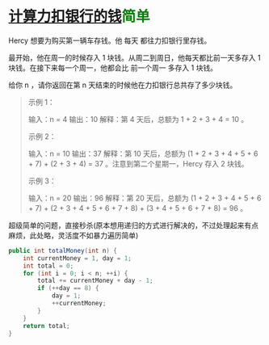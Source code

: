 # [计算力扣银行的钱](https://leetcode-cn.com/problems/calculate-money-in-leetcode-bank/)<font color=green>简单</font>

Hercy 想要为购买第一辆车存钱。他 每天 都往力扣银行里存钱。

最开始，他在周一的时候存入 1 块钱。从周二到周日，他每天都比前一天多存入 1 块钱。在接下来每一个周一，他都会比 前一个周一 多存入 1 块钱。

给你 n ，请你返回在第 n 天结束的时候他在力扣银行总共存了多少块钱。

> 示例 1：
>
> 输入：n = 4
> 输出：10
> 解释：第 4 天后，总额为 1 + 2 + 3 + 4 = 10 。
>
> 示例 2：
>
> 输入：n = 10
> 输出：37
> 解释：第 10 天后，总额为 (1 + 2 + 3 + 4 + 5 + 6 + 7) + (2 + 3 + 4) = 37 。注意到第二个星期一，Hercy 存入 2 块钱。
>
> 示例 3：
>
> 输入：n = 20
> 输出：96
> 解释：第 20 天后，总额为 (1 + 2 + 3 + 4 + 5 + 6 + 7) + (2 + 3 + 4 + 5 + 6 + 7 + 8) + (3 + 4 + 5 + 6 + 7 + 8) = 96 。



超级简单的问题，直接秒杀(原本想用递归的方式进行解决的，不过处理起来有点麻烦，此处略，灵活度不如暴力遍历简单)

```java
public int totalMoney(int n) {
    int currentMoney = 1, day = 1;
    int total = 0;
    for (int i = 0; i < n; ++i) {
        total += currentMoney + day - 1;
        if (++day == 8) {
            day = 1;
            ++currentMoney;
        }
    }
    return total;
}
```

